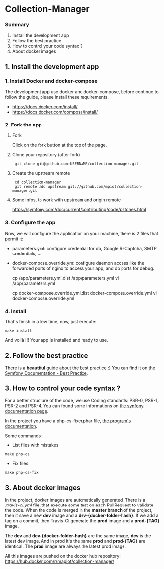 # Collection-Manager

### Summary
1. Install the development app
2. Follow the best practice
3. How to control your code syntax ?
4. About docker images

## 1. Install the development app

### 1. Install Docker and docker-compose
The development app use docker and docker-compose, before continue to follow the guide, please install these requirements.
* https://docs.docker.com/install/
* https://docs.docker.com/compose/install/

### 2. Fork the app
1. Fork

    Click on the fork button at the top of the page.

2. Clone your repository (after fork)

        git clone git@github.com:USERNAME/collection-manager.git

3. Create the upstream remote

        cd collection-manager
        git remote add upstream git://github.com/mpiot/collection-manager.git

4. Some infos, to work with upstream and origin remote

    https://symfony.com/doc/current/contributing/code/patches.html

### 3. Configure the app

Now, we will configure the application on your machine, there is 2 files that permit it:
 - parameters.yml: configure credential for db, Google ReCaptcha, SMTP credentials, ...
 - docker-compose.override.ym: configure daemon access like the forwarded ports of nginx to access your app, and db ports
 for debug.
 
 
    cp /app/parameters.yml.dist /app/parameters.yml
    vi /app/parameters.yml
    
    cp docker-compose.override.yml.dist docker-compose.override.yml
    vi docker-compose.override.yml

### 4. Install

That's finish in a few time, now, just execute:

    make install
    
And voilà !!! Your app is installed and ready to use.

## 2. Follow the best practice
There is a **beautiful** guide about the best practice :) You can find it on the [Symfony Documentation - Best Practice](http://symfony.com/doc/current/best_practices/index.html).

## 3. How to control your code syntax ?
For a better structure of the code, we use Coding standards: PSR-0, PSR-1, PSR-2 and PSR-4.
You can found some informations on [the synfony documentation page](http://symfony.com/doc/current/contributing/code/standards.html).

In the project you have a php-cs-fixer.phar file, [the program's documentation](http://cs.sensiolabs.org/).

Some commands:
   * List files with mistakes

    make php-cs

   * Fix files:

    make php-cs-fix

## 3. About docker images

In the project, docker images are automatically generated. There is a *.travis-ci.yml* file, that execute some test on each
PullRequest to validate the code. When the code is merged in the **master branch** of the project, then it save a new **dev** image
and a **dev-{docker-folder-hash}**. If we add a tag on a commit, then Travis-Ci generate the **prod** image and a **prod-{TAG}** image.

The **dev** and **dev-{docker-folder-hash}** are the same image, **dev** is the latest dev image. And in prod it's the 
same **prod** and **prod-{TAG}** are identical. The **prod** image are always the latest prod image.

All this images are pushed on the docker hub repository:  https://hub.docker.com/r/mapiot/collection-manager/
